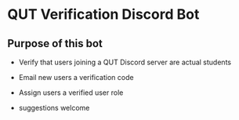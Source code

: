 # QUT Verification Discord Bot

## Purpose of this bot

* Verify that users joining a QUT Discord server are actual students

* Email new users a verification code

* Assign users a verified user role

* suggestions welcome
